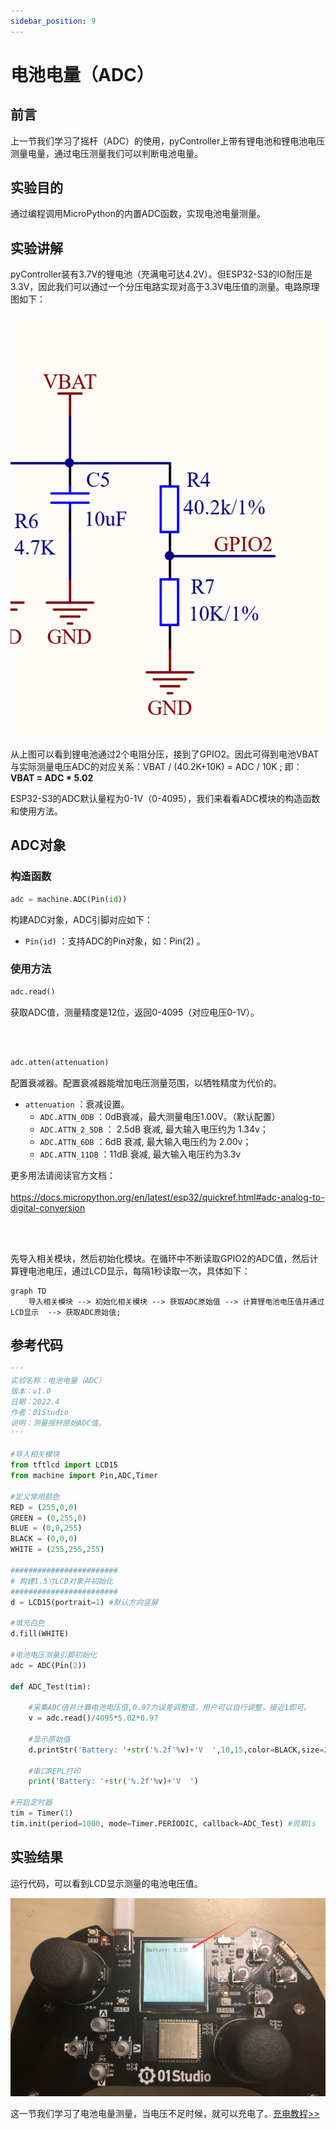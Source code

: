 ```yaml
---
sidebar_position: 9
---
```


# 电池电量（ADC）

## 前言

上一节我们学习了摇杆（ADC）的使用，pyController上带有锂电池和锂电池电压测量电量，通过电压测量我们可以判断电池电量。

## 实验目的

通过编程调用MicroPython的内置ADC函数，实现电池电量测量。

## 实验讲解

pyController装有3.7V的锂电池（充满电可达4.2V）。但ESP32-S3的IO耐压是3.3V，因此我们可以通过一个分压电路实现对高于3.3V电压值的测量。电路原理图如下：

![adc_battery](./img/adc_battery/adc_battery1.png)


从上图可以看到锂电池通过2个电阻分压，接到了GPIO2。因此可得到电池VBAT与实际测量电压ADC的对应关系：VBAT / (40.2K+10K) = ADC / 10K ;
即：**VBAT = ADC * 5.02**

ESP32-S3的ADC默认量程为0-1V（0-4095），我们来看看ADC模块的构造函数和使用方法。

## ADC对象

### 构造函数
```python
adc = machine.ADC(Pin(id))
```
构建ADC对象，ADC引脚对应如下：

- `Pin(id)` ：支持ADC的Pin对象，如：Pin(2) 。


### 使用方法
```python
adc.read()
```
获取ADC值，测量精度是12位，返回0-4095（对应电压0-1V）。

<br></br>

```python
adc.atten(attenuation)
```
配置衰减器。配置衰减器能增加电压测量范围，以牺牲精度为代价的。
- `attenuation` ：衰减设置。
    - `ADC.ATTN_0DB` ：0dB衰减，最大测量电压1.00V。（默认配置）
    - `ADC.ATTN_2_5DB` ： 2.5dB 衰减, 最大输入电压约为 1.34v；
    - `ADC.ATTN_6DB` ：6dB 衰减, 最大输入电压约为 2.00v；
    - `ADC.ATTN_11DB` ：11dB 衰减, 最大输入电压约为3.3v


更多用法请阅读官方文档：<br></br>
https://docs.micropython.org/en/latest/esp32/quickref.html#adc-analog-to-digital-conversion

<br></br>

先导入相关模块，然后初始化模块。在循环中不断读取GPIO2的ADC值，然后计算锂电池电压，通过LCD显示，每隔1秒读取一次，具体如下：


```mermaid
graph TD
    导入相关模块 --> 初始化相关模块 --> 获取ADC原始值 --> 计算锂电池电压值并通过LCD显示  --> 获取ADC原始值;
```

## 参考代码

```python
'''
实验名称：电池电量（ADC）
版本：v1.0
日期：2022.4
作者：01Studio
说明：测量摇杆原始ADC值。
'''

#导入相关模块
from tftlcd import LCD15
from machine import Pin,ADC,Timer

#定义常用颜色
RED = (255,0,0)
GREEN = (0,255,0)
BLUE = (0,0,255)
BLACK = (0,0,0)
WHITE = (255,255,255)

########################
# 构建1.5寸LCD对象并初始化
########################
d = LCD15(portrait=1) #默认方向竖屏

#填充白色
d.fill(WHITE)

#电池电压测量引脚初始化
adc = ADC(Pin(2))

def ADC_Test(tim):

    #采集ADC值并计算电池电压值,0.97为误差调整值，用户可以自行调整，接近1即可。
    v = adc.read()/4095*5.02*0.97
    
    #显示原始值
    d.printStr('Battery: '+str('%.2f'%v)+'V  ',10,15,color=BLACK,size=2)
    
    #串口REPL打印
    print('Battery: '+str('%.2f'%v)+'V  ')

#开启定时器
tim = Timer(1)
tim.init(period=1000, mode=Timer.PERIODIC, callback=ADC_Test) #周期1s
```

## 实验结果

运行代码，可以看到LCD显示测量的电池电压值。

![adc_battery](./img/adc_battery/adc_battery2.png)

这一节我们学习了电池电量测量，当电压不足时候，就可以充电了。[充电教程>>](../intro/charge.md)